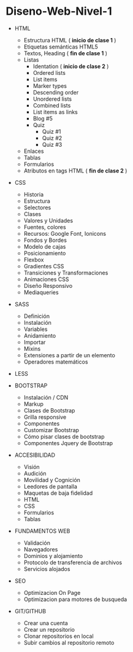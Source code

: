 # Diseno-Web-Nivel-1

* HTML
  * Estructura HTML ( **inicio de clase 1** )
  * Etiquetas semánticas HTML5
  * Textos, Heading ( **fin de clase 1** )
  * Listas 
    * Identation ( **inicio de clase 2** )
    * Ordered lists
    * List items
    * Marker types
    * Descending order
    * Unordered lists
    * Combined lists
    * List items as links
    * Blog #5
    * Quiz
      * Quiz #1
      * Quiz #2
      * Quiz #3
  * Enlaces
  * Tablas
  * Formularios
  * Atributos en tags HTML ( **fin de clase 2** )
  
* CSS
  * Historia
  * Estructura
  * Selectores
  * Clases
  * Valores y Unidades
  * Fuentes, colores
  * Recursos: Google Font, Ionicons
  * Fondos y Bordes
  * Modelo de cajas
  * Posicionamiento
  * Flexbox
  * Gradientes CSS
  * Transiciones y Transformaciones
  * Animaciones CSS
  * Diseño Responsivo
  * Mediaqueries
  
* SASS
  * Definición
  * Instalación
  * Variables
  * Anidamiento
  * Importar
  * Mixins
  * Extensiones a partir de un elemento
  * Operadores matemáticos
  
* LESS

* BOOTSTRAP
  * Instalación / CDN
  * Markup
  * Clases de Bootstrap
  * Grilla responsive
  * Componentes
  * Customizar Bootstrap
  * Cómo pisar clases de bootstrap
  * Componentes Jquery de Bootstrap
  
* ACCESIBILIDAD
  * Visión
  * Audición
  * Movilidad y Cognición
  * Leedores de pantalla
  * Maquetas de baja fidelidad
  * HTML
  * CSS
  * Formularios
  * Tablas
  
* FUNDAMENTOS WEB
  * Validación
  * Navegadores
  * Dominios y alojamiento
  * Protocolo de transferencia de archivos
  * Servicios alojados
  
* SEO
  * Optimizacion On Page
  * Optimizacion para motores de busqueda
  
* GIT/GITHUB
  * Crear una cuenta
  * Crear un repositorio
  * Clonar repositorios en local
  * Subir cambios al repositorio remoto

